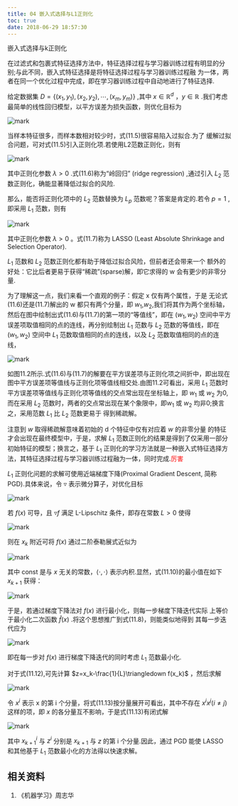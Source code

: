 ```yaml
---
title: 04 嵌入式选择与L1正则化
toc: true
date: 2018-06-29 18:57:30
---
```






嵌入式选择与k正则化


在过滤式和包裹式特征选择方法中，特征选择过程与学习器训练过程有明显的分别;与此不同，嵌入式特征选择是将特征选择过程与学习器训练过程融 为一体，两者在同一个优化过程中完成，即在学习器训练过程中自动地进行了特征选择.

给定数据集 $D=\{(x_1,y_1),(x_2,y_2),\cdots ,(x_m,y_m)\}$ ,其中 $x\in \mathbb{R}^d$ ，$y\in \mathbb{R}$ .我们考虑最简单的线性回归模型，以平方误差为损失函数，则优化目标为

![mark](http://pacdb2bfr.bkt.clouddn.com/blog/image/180629/b6IKe6GdcI.png?imageslim)


当样本特征很多，而样本数相对较少时，式(11.5)很容易陷入过拟合.为了 缓解过拟合问题，可对式(11.5)引入正则化项.若使用L2范数正则化，则有

![mark](http://pacdb2bfr.bkt.clouddn.com/blog/image/180629/CmKAa8BfGG.png?imageslim)


其中正则化参数 $\lambda>0$ .式(11.6)称为“岭回归” (ridge regression) ,通过引入 $L_2$ 范数正则化，确能显著降低过拟合的风险.

那么，能否将正则化项中的 $L_2$ 范数替换为 $L_p$ 范数呢？答案是肯定的.若令 $p=1$ ,即采用 $L_1$ 范数，则有

![mark](http://pacdb2bfr.bkt.clouddn.com/blog/image/180629/iajBB23D1H.png?imageslim)

其中正则化参数  $\lambda>0$ 。式(11.7)称为 LASSO (Least Absolute Shrinkage and Selection Operator).



 $L_1$ 范数和 $L_2$ 范数正则化都有助于降低过拟合风险，但前者还会带来一个 额外的好处：它比后者更易于获得“稀疏”(sparse)解，即它求得的 w 会有更少的非零分量.

为了理解这一点，我们来看一个直观的例子：假定 x 仅有两个属性，于是 无论式(11.6)还是(11.7)解出的 w 都只有两个分量，即 $w_1$,$w_2$,我们将其作为两个坐标轴，然后在图中绘制出式(11.6)与(11.7)的第一项的“等值线”，即在 $(w_1,w_2)$ 空间中平方误差项取值相同的点的连线，再分别绘制出 $L_1$ 范数与 $L_2$ 范数的等值线，即在$(w_1,w_2)$ 空间中 $L_1$ 范数取值相同的点的连线，以及 $L_2$ 范数取值相同的点的连线，

![mark](http://pacdb2bfr.bkt.clouddn.com/blog/image/180629/943jCmBh5K.png?imageslim)

如图11.2所示.式(11.6)与(11.7)的解要在平方误差项与正则化项之间折中，即出现在图中平方误差项等值线与正则化项等值线相交处.由图11.2可看出，采用 $L_1$ 范数时平方误差项等值线与正则化项等值线的交点常出现在坐标轴上，即 $w_1$ 或 $w_2$ 为0,而在采用 $L_2$ 范数时，两者的交点常出现在某个象限中，即$w_1$ 或 $w_2$ 均非0;换言之，采用范数 $L_1$ 比 $L_2$ 范数更易于 得到稀疏解。


注意到 $w$ 取得稀疏解意味着初始的 d 个特征中仅有对应着 $w$ 的非零分量 的特征才会出现在最终模型中，于是，求解 $L_1$ 范数正则化的结果是得到了仅采用一部分初始特征的模型；换言之，基于 $L_1$ 正则化的学习方法就是一种嵌入式特征选择方法，其特征选择过程与学习器训练过程融为一体，同时完成.<span style="color:red;">厉害</span>

 $L_1$ 正则化问题的求解可使用近端梯度下降(Proximal Gradient Descent, 简称PGD).具体来说，令 $\triangledown$ 表示微分算子，对优化目标

![mark](http://pacdb2bfr.bkt.clouddn.com/blog/image/180629/9caEEGll0A.png?imageslim)

若 $f(x)$ 可导，且 $\triangledown f$ 满足 L-Lipschitz 条件，即存在常数 $L>0$ 使得

![mark](http://pacdb2bfr.bkt.clouddn.com/blog/image/180629/0Gb7hBcdFD.png?imageslim)

则在 $x_k$ 附近可将 $f(x)$ 通过二阶泰勒展式近似为

![mark](http://pacdb2bfr.bkt.clouddn.com/blog/image/180629/kCKh8f975D.png?imageslim)

其中 const 是与 $x$ 无关的常数，$\langle \cdot,\cdot\rangle$ 表示内积.显然，式(11.10)的最小值在如下 $x_{k+1}$ 获得：

![mark](http://pacdb2bfr.bkt.clouddn.com/blog/image/180629/Jjh2c8cFkK.png?imageslim)

于是，若通过梯度下降法对 $f(x)$ 进行最小化，则每一步梯度下降迭代实际 上等价于最小化二次函数 $\hat{f}(x)$ .将这个思想推广到式(11.8)，则能类似地得到 其每一步迭代应为

![mark](http://pacdb2bfr.bkt.clouddn.com/blog/image/180629/BG7I4KKF84.png?imageslim)

即在每一步对 $f(x)$ 进行梯度下降迭代的同时考虑 $L_1$ 范数最小化.

对于式(11.12),可先计算 $z=x_k-\frac{1}{L}\triangledown f(x_k)$ ，然后求解

![mark](http://pacdb2bfr.bkt.clouddn.com/blog/image/180629/mm8Am7E5D2.png?imageslim)


令 $x^i$ 表示 x 的第 i 个分量，将式(11.13)按分量展开可看出，其中不存在 $x^ix^j(i\neq j)$ 这样的项，即 $x$ 的各分量互不影响，于是式(11.13)有闭式解

![mark](http://pacdb2bfr.bkt.clouddn.com/blog/image/180629/2GfAk2mmjE.png?imageslim)


其中 $x_{k+1}^i$ 与 $z^i$ 分别是 $x_{k+1}$ 与 $z$ 的第 i 个分量.因此，通过 PGD 能使 LASSO 和其他基于 $L_1$ 范数最小化的方法得以快速求解。




## 相关资料
1. 《机器学习》周志华

